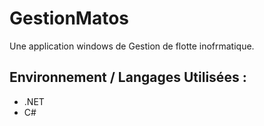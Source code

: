 # GestionMatos
Une application windows de Gestion de flotte inofrmatique.

## Environnement / Langages Utilisées :
- .NET
- C#
